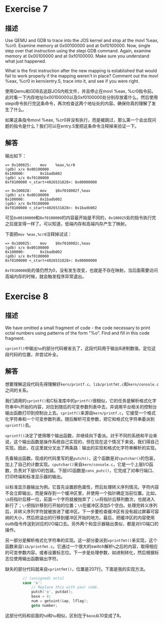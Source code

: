 # Exercise 7

## 描述

Use QEMU and GDB to trace into the JOS kernel and stop at the movl %eax, %cr0. Examine memory at 0x00100000 and at 0xf0100000. Now, single step over that instruction using the stepi GDB command. Again, examine memory at 0x00100000 and at 0xf0100000. Make sure you understand what just happened.

What is the first instruction after the new mapping is established that would fail to work properly if the mapping weren't in place? Comment out the movl %eax, %cr0 in kern/entry.S, trace into it, and see if you were right.

使用Qemu和GDB去追踪JOS内核文件，并且停止在movl %eax, %cr0指令前。此时看一下内存地址0x00100000以及0xf0100000处分别存放着什么。然后使用stepi命令执行完这条命令，再次检查这两个地址处的内容。确保你真的理解了发生了什么。

如果这条指令movl %eax, %cr0并没有执行，而是被跳过，那么第一个会出现问题的指令是什么？我们可以在entry.S里把这条命令注释掉来验证一下。

## 解答

输出如下：

```
=> 0x100025:    mov    %eax,%cr0
(gdb) x/x 0x00100000
0x100000:       0x1badb002
(gdb) x/x 0xf0100000
0xf0100000 <_start+4026531828>: 0x00000000

=> 0x100028:    mov    $0xf010002f,%eax
(gdb) x/x 0x00100000
0x100000:       0x1badb002
(gdb) x/x 0xf0100000
0xf0100000 <_start+4026531828>: 0x1badb002
```
可见`0x00100000`和`0xf0100000`的内容最开始是不同的，`0x100025`处的指令执行完之后就变得一样了。可以知道，低端内存和高端内存产生了映射。

下面把`mov %eax,%cr0`注释掉试试：

```
=> 0x100025:    mov    $0xf010002c,%eax
(gdb) x/x 0x00100000
0x100000:       0x1badb002
(gdb) x/x 0xf0100000
0xf0100000 <_start+4026531828>: 0x00000000
```

`0xf0100000`处的值仍然为0，没有发生改变，也就是不存在映射。当后面需要访问高端内存的时候，就会触发程序异常退出。

# Exercise 8

## 描述

We have omitted a small fragment of code - the code necessary to print octal numbers using patterns of the form "%o". Find and fill in this code fragment.

`cprintf()`中输出`%o`的部分代码被省去了，这段代码用于输出8进制数值。定位这段代码的位置，并尝试补全。

## 解答

想要理解这段代码先得理解好`kern/printf.c`、`lib/printfmt.c`和`kern/console.c`之间的关系。

我们调用的`cprintf()`和C标准库中的`printf()`很相似，它的任务是解析格式化字符串中`%`开始的内容，对应到随后的可变参数列表中去，并调用平台相关的控制台输出函数打印到控制台上去。`cprintf()`来源自`kern/printf.c`，它接受一个格式化字符串和一个可变参数列表。随后解析可变参数，把它和格式化字符串委派到`vprintf()`去。

`vprintf()`决定了使用哪个输出函数，并继续向下委派。对于不同的系统和平台来说，这个输出函数是操作系统自己实现的，但在现在这个情况下来说，我们得自己实现。因此，在这里就分叉出了两条路：输出的实现和格式化字符串解析的实现。

先看输出函数。现成的代码里写的是`putch()`，这个函数是对`cputchar()`的包装，加上了自己的计数实现。`cputchar()`来自`kern/console.c`，它是一个上层I/O函数，负责对下层I/O的包装。下层I/O函数是`cons_putc()`，它完成了对串行端口、打印终端和标准显示器的输出。

以标准显示器输出为例。它首先设置颜色属性，然后处理转义序列情况。字符内容不会立即输出，而是保存到一个缓冲区里，并使用一个指针确定当前位置。比如，`\b`将指针后移一位，前面一个字符就被抛弃了；`\n`将指针后移列数次，也就进入新行了；`\r`把指针移到行开始的位置；`\t`在缓冲区添加5个空白。处理完转义序列后，非转义序列字符就被放进了缓冲区。下一步要检查缓冲区有没有超过屏幕可容纳的大小，然后把溢出的行移到缓冲区开始的地方。最后，把缓冲区的内容使用outb指令传送到对应的I/O端口去。另外两个和显示器输出类似，都是对I/O端口的操作。

另一部分是解析格式化字符串的实现。这一部分委派到`vprintfmt()`来实现，这个函数来自`lib/printfmt.c`。它通过一个很大的switch解析`%`之后的内容，取得相应的可变参数内容，或者设置标志位。下一步是处理参数，如进制转化，然后根据标志位使用输出函数输出字符。

缺失的部分代码就来自`vprintfmt()`，位置是207行。下面是我的实现方法。

```c
        // (unsigned) octal
        case 'o':
            // Replace this with your code.
            putch('o', putdat);
            base = 8;
            num = getuint(&ap, lflag);
            goto number;
```

这部分代码和前面的`%d`和`%u`相似，区别在于`base`从10变成了8。
